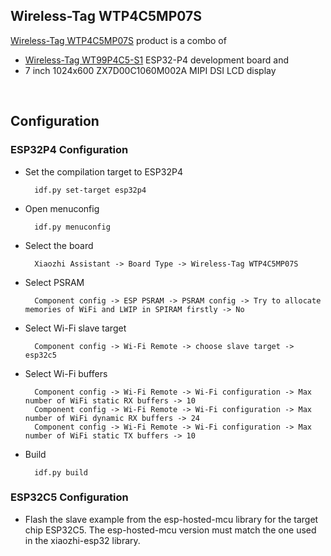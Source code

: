 ## Wireless-Tag WTP4C5MP07S

[Wireless-Tag WTP4C5MP07S](https://shop.wireless-tag.com/products/7inch-lcd-touch-screen-1024x600-mipi-smart-displays-wtp4c5mp07s-esp32-lcd-board-used-with-esp32-p4-and-esp32-c5-dev-board) product is a combo of
* [Wireless-Tag WT99P4C5-S1](https://en.wireless-tag.com/product-item-66.html) ESP32-P4 development board and
* 7 inch 1024x600 ZX7D00C1060M002A MIPI DSI LCD display

<br>

## Configuration

### ESP32P4 Configuration

* Set the compilation target to ESP32P4

        idf.py set-target esp32p4

* Open menuconfig

        idf.py menuconfig

* Select the board

        Xiaozhi Assistant -> Board Type -> Wireless-Tag WTP4C5MP07S

* Select PSRAM

        Component config -> ESP PSRAM -> PSRAM config -> Try to allocate memories of WiFi and LWIP in SPIRAM firstly -> No

* Select Wi-Fi slave target

        Component config -> Wi-Fi Remote -> choose slave target -> esp32c5

* Select Wi-Fi buffers

        Component config -> Wi-Fi Remote -> Wi-Fi configuration -> Max number of WiFi static RX buffers -> 10
        Component config -> Wi-Fi Remote -> Wi-Fi configuration -> Max number of WiFi dynamic RX buffers -> 24
        Component config -> Wi-Fi Remote -> Wi-Fi configuration -> Max number of WiFi static TX buffers -> 10

* Build

        idf.py build

### ESP32C5 Configuration

* Flash the slave example from the esp-hosted-mcu library for the target chip ESP32C5. The esp-hosted-mcu version must match the one used in the xiaozhi-esp32 library.
